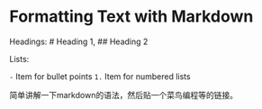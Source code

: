 # Formatting Text with Markdown

Headings: # Heading 1, ## Heading 2

Lists:

`-` Item for bullet points
`1.` Item for numbered lists

简单讲解一下markdown的语法，然后贴一个菜鸟编程等的链接。
